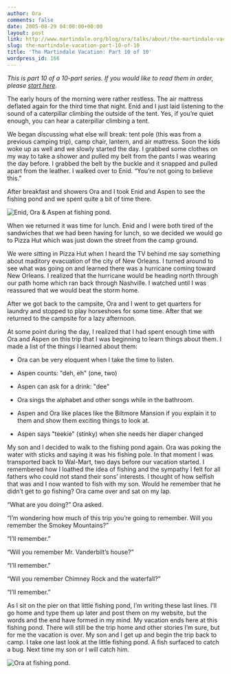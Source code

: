 ```yaml
---
author: Ora
comments: false
date: 2005-08-29 04:00:00+00:00
layout: post
link: http://www.martindale.org/blog/ora/talks/about/the-martindale-vacation-part-10-of-10
slug: the-martindale-vacation-part-10-of-10
title: 'The Martindale Vacation: Part 10 of 10'
wordpress_id: 166
---
```


_This is part 10 of a 10-part series. If you would like to read them in order, please [start here](/2005/08/martindale-vacation-part-1-of-10.asp)._  
  
The early hours of the morning were rather restless. The air mattress deflated again for the third time that night. Enid and I just laid listening to the sound of a caterpillar climbing the outside of the tent. Yes, if you’re quiet enough, you can hear a caterpillar climbing a tent.   
  
We began discussing what else will break: tent pole (this was from a previous camping trip), camp chair, lantern,  and air mattress. Soon the kids woke up as well and we slowly started the day. I grabbed some clothes on my way to take a shower and pulled my belt from the pants I was wearing the day before. I grabbed the belt by the buckle and it snapped and pulled apart from the leather. I walked over to Enid. “You’re not going to believe this.”  
  
After breakfast and showers Ora and I took Enid and Aspen to see the fishing pond and we spent quite a bit of time there.   
  
![Enid, Ora & Aspen at fishing pond.](/images/blog/at_pond.jpg)  
  
When we returned it was time for lunch. Enid and I were both tired of the sandwiches that we had been having for lunch, so we decided we would go to Pizza Hut which was just down the street from the camp ground.  
  
We were sitting in Pizza Hut when I heard the TV behind me say something about maditory evacuation of the city of New Orleans. I turned around to see what was going on and learned there was a hurricane coming toward New Orleans. I realized that the hurricane would be heading north through our path home which ran back through Nashville. I watched until I was reassured that we would beat the storm home.  
  
After we got back to the campsite, Ora and I went to get quarters for laundry and stopped to play horseshoes for some time. After that we returned to the campsite for a lazy afternoon.  
  
At some point during the day, I realized that I had spent enough time with Ora and Aspen on this trip that I was beginning to learn things about them. I made a list of the things I learned about them:  


  

  * Ora can be very eloquent when I take the time to listen.
  

  * Aspen counts: "deh, eh" (one, two)
  

  * Aspen can ask for a drink: "dee"
  

  * Ora sings the alphabet and other songs while in the bathroom.
  

  * Aspen and Ora like places like the Biltmore Mansion if you explain it to them and show them exciting things to look at.
  

  * Aspen says "teekie" (stinky) when she needs her diaper changed
  
  
My son and I decided to walk to the fishing pond again. Ora was poking the water with sticks and saying it was his fishing pole. In that moment I was transported back to Wal-Mart, two days before our vacation started. I remembered how I loathed the idea of fishing and the sympathy I felt for all fathers who could not stand their sons’ interests. I thought of how selfish that was and I now wanted to fish with my son. Would he remember that he didn’t get to go fishing? Ora came over and sat on my lap.  
  
“What are you doing?” Ora asked.  
  
“I’m wondering how much of this trip you’re going to remember. Will you remember the Smokey Mountains?”  
  
“I’ll remember.”  
  
“Will you remember Mr. Vanderbilt’s house?”  
  
“I’ll remember.”  
  
“Will you remember Chimney Rock and the waterfall?”  
  
“I’ll remember.”  
  
As I sit on the pier on that little fishing pond, I’m writing these last lines. I’ll go home and type them up later and post them on my website, but the words and the end have formed in my mind. My vacation ends here at this fishing pond. There will still be the trip home and other stories I’m sure, but for me the vacation is over. My son and I get up and begin the trip back to camp. I take one last look at the little fishing pond. A fish surfaced to catch a bug. Next time my son or I will catch him.  
  
![Ora at fishing pond.](/images/blog/ora_at_pond.jpg)
